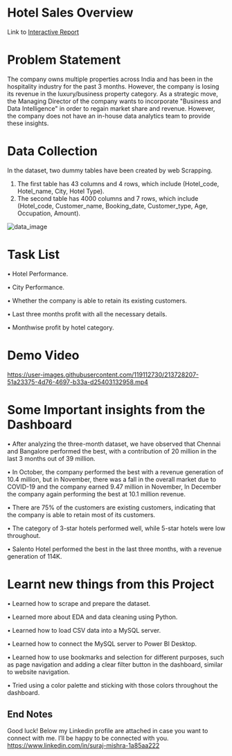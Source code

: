 # Hotel Sales Overview



Link to [Interactive Report](https://www.novypro.com/project/power-bi-86)



# Problem Statement



The company owns multiple properties across India and has been in the hospitality industry for the past 3 months. However, the company is losing its revenue in the luxury/business property category. As a strategic move, the Managing Director of the company wants to incorporate "Business and Data Intelligence" in order to regain market share and revenue. However, the company does not have an in-house data analytics team to provide these insights.


# Data Collection


In the dataset, two dummy tables have been created by web Scrapping.
1) The first table has 43 columns and 4 rows, which include (Hotel_code, Hotel_name, City, Hotel Type).
2) The second table has 4000 columns and 7 rows, which include (Hotel_code, Customer_name, Booking_date, Customer_type, Age, Occupation, Amount).

![data_image](https://user-images.githubusercontent.com/119112730/213726961-f6fccbc6-d82a-4ee1-9725-d1a581c06af6.png)



# Task List


• Hotel Performance.

• City Performance.

• Whether the company is able to retain its existing customers.

• Last three months profit with all the necessary details.

• Monthwise profit by hotel category.



# Demo Video


https://user-images.githubusercontent.com/119112730/213728207-51a23375-4d76-4697-b33a-d25403132958.mp4




# Some Important insights from the Dashboard


• After analyzing the three-month dataset, we have observed that Chennai and Bangalore performed the best, with a contribution of 20 million in the last 3 months out of 39 million.

• In October, the company performed the best with a revenue generation of 10.4 million, but in November, there was a fall in the overall market due to COVID-19 and the company earned 9.47 million in November, In December the company again performing the best at 10.1 million revenue.

• There are 75% of the customers are existing customers, indicating that the company is able to retain most of its customers.

• The category of 3-star hotels performed well, while 5-star hotels were low throughout.

• Salento Hotel performed the best in the last three months, with a revenue generation of 114K.



# Learnt new things from this Project



• Learned how to scrape and prepare the dataset.

• Learned more about EDA and data cleaning using Python.

• Learned how to load CSV data into a MySQL server.

• Learned how to connect the MySQL server to Power BI Desktop.

• Learned how to use bookmarks and selection for different purposes, such as page navigation and adding a clear filter button in the dashboard, similar to website navigation.

• Tried using a color palette and sticking with those colors throughout the dashboard.



## End Notes



Good luck! Below my Linkedin profile are attached in case you want to connect with me. I’ll be happy to be connected with you.
https://www.linkedin.com/in/suraj-mishra-1a85aa222

